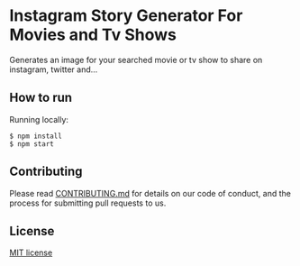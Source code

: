 # Instagram Story Generator For Movies and Tv Shows

Generates an image for your searched movie or tv show to share on instagram, twitter and...

## How to run

Running locally:
```
$ npm install
$ npm start
```

## Contributing

Please read [CONTRIBUTING.md](./CONTRIBUTING.md) for details on our code of conduct, and the process for submitting pull requests to us.

## License

[MIT license](https://opensource.org/licenses/MIT)

